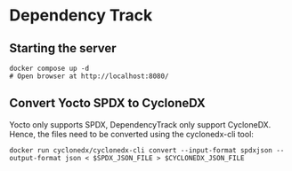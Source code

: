 # Dependency Track

## Starting the server

```shell
docker compose up -d
# Open browser at http://localhost:8080/
```

## Convert Yocto SPDX to CycloneDX

Yocto only supports SPDX, DependencyTrack only support CycloneDX.
Hence, the files need to be converted using the cyclonedx-cli tool:

```shell
docker run cyclonedx/cyclonedx-cli convert --input-format spdxjson --output-format json < $SPDX_JSON_FILE > $CYCLONEDX_JSON_FILE
```

